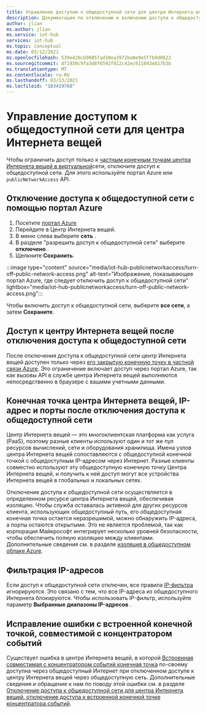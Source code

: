 ```yaml
---
title: Управление доступом к общедоступной сети для центра Интернета вещей Azure
description: Документация по отключению и включению доступа к общедоступной сети для центра Интернета вещей
author: jlian
ms.author: jlian
ms.service: iot-hub
services: iot-hub
ms.topic: conceptual
ms.date: 03/12/2021
ms.openlocfilehash: 539e420cb9085fad10ea3972ba0e9e5ffb9d0622
ms.sourcegitcommit: df1930c9fa3d8f6592f812c42ec611043e817b3b
ms.translationtype: MT
ms.contentlocale: ru-RU
ms.lasthandoff: 03/13/2021
ms.locfileid: "103419768"
---
```

# <a name="managing-public-network-access-for-your-iot-hub"></a>Управление доступом к общедоступной сети для центра Интернета вещей

Чтобы ограничить доступ только к [частным конечным точкам центра Интернета вещей в виртуальной](virtual-network-support.md)сети, отключите доступ к общедоступной сети. Для этого используйте портал Azure или `publicNetworkAccess` API. 

## <a name="turn-off-public-network-access-using-azure-portal"></a>Отключение доступа к общедоступной сети с помощью портал Azure

1. Посетите [портал Azure](https://portal.azure.com)
2. Перейдите в Центр Интернета вещей.
3. В меню слева выберите **сеть** .
4. В разделе "разрешить доступ к общедоступной сети" выберите **отключено** .
5. Щелкните **Сохранить**.

:::image type="content" source="media/iot-hub-publicnetworkaccess/turn-off-public-network-access.png" alt-text="Изображение, показывающее портал Azure, где следует отключить доступ к общедоступной сети" lightbox="media/iot-hub-publicnetworkaccess/turn-off-public-network-access.png":::

Чтобы включить доступ к общедоступной сети, выберите **все сети**, а затем **Сохраните**.

## <a name="accessing-the-iot-hub-after-disabling-public-network-access"></a>Доступ к центру Интернета вещей после отключения доступа к общедоступной сети

После отключения доступа к общедоступной сети центр Интернета вещей доступен только через [его закрытую конечную точку в частной связи Azure](virtual-network-support.md). Это ограничение включает доступ через портал Azure, так как вызовы API в службе центра Интернета вещей выполняются непосредственно в браузере с вашими учетными данными. 

## <a name="iot-hub-endpoint-ip-address-and-ports-after-disabling-public-network-access"></a>Конечная точка центра Интернета вещей, IP-адрес и порты после отключения доступа к общедоступной сети

Центр Интернета вещей — это многоклиентская платформа как услуга (PaaS), поэтому разные клиенты используют один и тот же пул ресурсов вычислений, сети и оборудования хранилища. Имена узлов центра Интернета вещей сопоставляются с общедоступной конечной точкой с общедоступным IP-адресом через Интернет. Разные клиенты совместно используют эту общедоступную конечную точку Центра Интернета вещей, и получить к ней доступ могут все устройства Интернета вещей в глобальных и локальных сетях. 

Отключение доступа к общедоступной сети осуществляется в определенном ресурсе центра Интернета вещей, обеспечивая изоляцию. Чтобы служба оставалась активной для других ресурсов клиента, использующих общедоступный путь, его общедоступная конечная точка остается неразрешимой, можно обнаружить IP-адреса, а порты остаются открытыми. Это не является проблемой, так как корпорация Майкрософт интегрирует несколько уровней безопасности, чтобы обеспечить полную изоляцию между клиентами. Дополнительные сведения см. в разделе [изоляция в общедоступном облаке Azure](../security/fundamentals/isolation-choices.md#tenant-level-isolation).

## <a name="ip-filter"></a>Фильтрация IP-адресов 

Если доступ к общедоступной сети отключен, все правила [IP-фильтра](iot-hub-ip-filtering.md) игнорируются. Это связано с тем, что все IP-адреса из общедоступного Интернета блокируются. Чтобы использовать IP-фильтр, используйте параметр **Выбранные диапазоны IP-адресов** .

## <a name="bug-fix-with-built-in-event-hub-compatible-endpoint"></a>Исправление ошибки с встроенной конечной точкой, совместимой с концентратором событий

Существует ошибка в центре Интернета вещей, в которой [Встроенная совместимая с концентратором событий конечная точка](iot-hub-devguide-messages-read-builtin.md) по-своему доступна через общедоступный Интернет при отключенном доступе к центру Интернета вещей через общедоступную сеть. Дополнительные сведения и обращение к нам по поводу этой ошибки см. в разделе [Отключение доступа к общедоступной сети для центра Интернета вещей, отключение доступа к встроенной конечной точке концентратора событий](https://azure.microsoft.com/updates/iot-hub-public-network-access-bug-fix).
